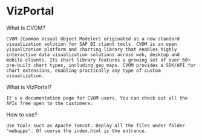 # VizPortal

What is CVOM?

    CVOM (Common Visual Object Modeler) originated as a new standard visualization solution for SAP BI client tools. CVOM is an open visualization platform and charting library that enables highly interactive data visualization solutions across web, desktop and mobile clients. Its chart library features a growing set of over 60+ pre-built chart types, including geo maps. CVOM provides a SDK/API for chart extensions, enabling practically any type of custom visualization.

  
What is VizPortal?

    It's a documentation page for CVOM users. You can check out all the APIs free open to the customers.

How to use?
    
    Use tools such as Apache Tomcat. Deploy all the files under folder "webapps". Of course the index.html is the entrance.
